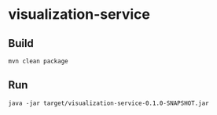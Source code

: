 # visualization-service

## Build
```shell
mvn clean package
```

## Run
```shell
java -jar target/visualization-service-0.1.0-SNAPSHOT.jar
```